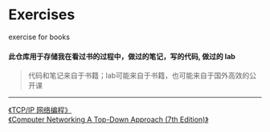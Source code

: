# Exercises
exercise for books

#### 此仓库用于存储我在看过书的过程中，做过的笔记，写的代码, 做过的 lab

>代码和笔记来自于书籍；lab可能来自于书籍，也可能来自于国外高效的公开课 

***

[《TCP/IP 网络编程》](./tcpip)  
[《Computer Networking A Top-Down Approach (7th Edition)》](./Computer_Networking)
